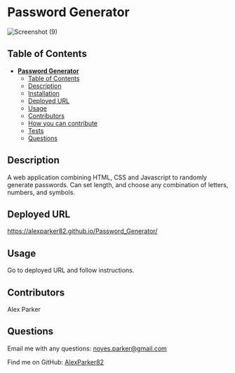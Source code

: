 # **Password Generator**

![Screenshot (9)](https://user-images.githubusercontent.com/82096138/124386771-f270e200-dca9-11eb-803f-1095c208c60f.png)

## Table of Contents
- [**Password Generator**](#password-generator)
  - [Table of Contents](#table-of-contents)
  - [Description](#description)
  - [Installation](#installation)
  - [Deployed URL](#deployed-url)
  - [Usage](#usage)
  - [Contributors](#contributors)
  - [How you can contribute](#how-you-can-contribute)
  - [Tests](#tests)
  - [Questions](#questions)

## Description
A web application combining HTML, CSS and Javascript to randomly generate passwords.  Can set length, and choose any combination of letters, numbers, and symbols.

## Deployed URL
https://alexparker82.github.io/Password_Generator/

## Usage
Go to deployed URL and follow instructions.

## Contributors
Alex Parker

## Questions

Email me with any questions: noyes.parker@gmail.com

Find me on GitHub: [AlexParker82](https://github.com/AlexParker82)

